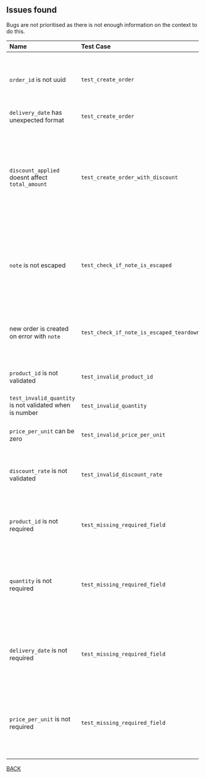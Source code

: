 ## Issues found

Bugs are not prioritised as there is not enough information on the context to
do this.

| Name                                                         | Test Case                                | Description                                                                                                                                                                                               |
|:-------------------------------------------------------------|:-----------------------------------------|:----------------------------------------------------------------------------------------------------------------------------------------------------------------------------------------------------------|
| `order_id` is not uuid                                       | `test_create_order`                      | CreateOrder response is supposed to have `order_id` as uuid, not a numeric string (currently)                                                                                                             |
| `delivery_date` has unexpected format                        | `test_create_order`                      | Expected format is `YYYY-MM-DD`                                                                                                                                                                           |
| `discount_applied` doesnt affect `total_amount`              | `test_create_order_with_discount`        | When requesting `orders/create` with the discount, the response indicates discount has been applied by the valid value in `discount_applied` field but the `total_amount` doesn't show any effects of it. |
| `note` is not escaped                                        | `test_check_if_note_is_escaped`          | The `note` field is saved to db and can be potential place for SQL injection, the value should not be direcly parsed to the insert query.                                                                 |
| new order is created on error with `note`                    | `test_check_if_note_is_escaped_teardown` | When the result of endpoint is error we are not expecting new record in the system, however in this case the record is created                                                                            |
| `product_id` is not validated                                | `test_invalid_product_id`                | Any value is acceptable for the product id                                                                                                                                                                |
| `test_invalid_quantity` is not validated when is number      | `test_invalid_quantity`                  | Zero, negatives and floats are accepted as quantity                                                                                                                                                       |
| `price_per_unit` can be zero                                 | `test_invalid_price_per_unit `           | Minimum acceptable price per unit is 0.01                                                                                                                                                                 |
| `discount_rate` is not validated                             | `test_invalid_discount_rate`             | There is no validation for the `discount_rate` and it doesn't seem to be included into any calculation                                                                                                    |
| `product_id` is not required                                 | `test_missing_required_field`            | `product_id` should be required, when absent is just None at the response                                                                                                                                 |
| `quantity` is not required                                   | `test_missing_required_field`            | `quantity` is expected to be required. Missing the value in request causes internal error `float() argument must be a string or a number, not 'NoneType'`                                                 |
| `delivery_date` is not required                              | `test_missing_required_field`            | `delvery_date` is expected to be required. Missing the value in request causes internal error `strptime() argument 1 must be str, not None`                                                               |
| `price_per_unit` is not required                             | `test_missing_required_field`            | `price_per_unit` is expected to be required. Missing the value in request causes internal error `float() argument must be a string or a number, not 'NoneType'`                                           |


[BACK](../README.md)

